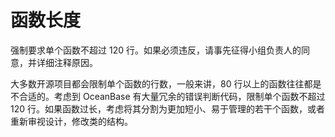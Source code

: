 函数长度 
=========================



强制要求单个函数不超过 120 行。如果必须违反，请事先征得小组负责人的同意，并详细注释原因。

大多数开源项目都会限制单个函数的行数，一般来讲，80 行以上的函数往往都是不合适的。考虑到 OceanBase 有大量冗余的错误判断代码，限制单个函数不超过 120 行。如果函数过长，考虑将其分割为更加短小、易于管理的若干个函数，或者重新审视设计，修改类的结构。

